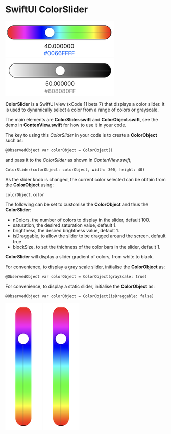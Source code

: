 
# SwiftUI ColorSlider


 ![im01](image01.png)  ![im02](image02.png) 


**ColorSlider** is a SwiftUI view (xCode 11 beta 7) that displays a color slider.
It is used to dynamically select a color from a range of colors or grayscale.

The main elements are **ColorSlider.swift** and **ColorObject.swift**, see the demo in **ContenView.swift** for how to use it in your code.

The key to using this *ColorSlider* in your code is to create a **ColorObject** such as:

    @ObservedObject var colorObject = ColorObject()

and pass it to the *ColorSlider* as shown in *ContenView.swift*,

    ColorSlider(colorObject: colorObject, width: 300, height: 40)
    
As the slider knob is changed, the current color selected can be obtain from the **ColorObject** using:
    
    colorObject.color
    
The following can be set to customise the **ColorObject** and thus the **ColorSlider**:

- nColors, the number of colors to display in the slider, default 100.
- saturation, the desired saturation value, default 1.
- brightness, the desired brightness value, default 1.
- isDraggable, to allow the slider to be dragged around the screen, default true
- blockSize, to set the thichness of the color bars in the slider, default 1.

**ColorSlider** will display a slider gradient of colors, from white to black.

For convenience, to display a gray scale slider, initialise the  **ColorObject** as:

    @ObservedObject var colorObject = ColorObject(grayScale: true)
    
For convenience, to display a static slider, initialise the  **ColorObject** as:

    @ObservedObject var colorObject = ColorObject(isDraggable: false)    

![im01](v1.png)  ![im01](v1.png) 
